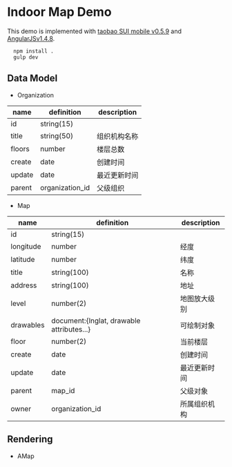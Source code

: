 # Indoor Map Demo

This demo is implemented with [taobao SUI mobile v0.5.9](http://m.sui.taobao.org/) and [AngularJSv1.4.8](http://angularjs.org).

      npm install .
      gulp dev

## Data Model

- Organization

name | definition | description
-----|------------|-------------
id | string(15) |
title | string(50) | 组织机构名称
floors | number | 楼层总数
create | date | 创建时间
update | date | 最近更新时间
parent | organization_id | 父级组织

- Map

name | definition | description
-----|------------|-------------
id | string(15) |
longitude | number | 经度
latitude | number | 纬度
title | string(100) | 名称
address | string(100) | 地址
level | number(2) | 地图放大级别
drawables | document:{lnglat, drawable attributes...} | 可绘制对象
floor | number(2) | 当前楼层
create | date | 创建时间
update | date | 最近更新时间
parent | map_id | 父级对象
owner | organization_id | 所属组织机构

## Rendering

- AMap
